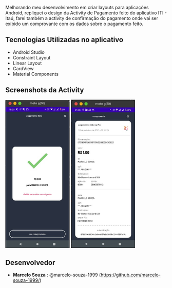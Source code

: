 Melhorando meu desenvolvimento em criar layouts para aplicações Android, repliquei o design da
Activity de Pagamento feito do aplicativo ITI - Itaú, farei também a activity de confirmação do
pagamento onde vai ser exibido um comprovante com os dados sobre o pagamento feito.

## Tecnologias Utilizadas no aplicativo

* Android Studio
* Constraint Layout
* Linear Layout
* CardView
* Material Components

## Screenshots da Activity
<img src="/imgs/payment_activity_iti.jpeg" width="200">
<img src="/imgs/proof_payment_activity_iti.jpeg" width="200">

## Desenvolvedor

* **Marcelo Souza** : @marcelo-souza-1999 (https://github.com/marcelo-souza-1999/)